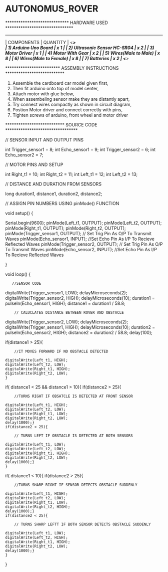 
# AUTONOMUS_ROVER



***************************** HARDWARE USED *******************************
   _______________________________________________________
   |  COMPONENTS                  |      QUANTITY        |
   <_____________________________________________________>   
   | 1) Arduino Uno Board         |        x 1           |
   | 2) Ultrasonic Sensor HC-SR04 |        x 2           |
   | 3) Motor Driver              |        x 1           |
   | 4) Motor With Gear           |        x 2           |
   | 5) Wires(Male to Male)       |        x 8           |
   | 6) Wires(Male to Female)     |        x 8           |
   | 7) Batteries                 |        x 2           |
   <_____________________________________________________>
   
 ************************* ASSEMBLY INSTRUCTIONS ***************************
 
 1) Assemble the cardboard car model given first,
 2) Then fit arduino onto top of model center,
 3) Attach motor with glue below,
 4) When assembeling sensor make they are distantly apart,
 5) Try connect wires compactly as shown in circuit diagram,
 6) Postion Motor driver and connect correctly with pins,
 7) Tighten screws of arduino, front wheel and motor driver
 
 ***************************  SOURCE CODE  *********************************
 
 
// SENSOR INPUT AND OUTPUT PINS

int Trigger_sensor1 = 8;
int Echo_sensor1    = 9;
int Trigger_sensor2 = 6;
int Echo_sensor2    = 7;

// MOTOR PINS AND SETUP

int Right_t1  = 10;
int Right_t2  = 11;
int Left_t1 = 12;
int Left_t2 = 13;

// DISTANCE AND DURATION FROM SENSORS

long duration1, distance1, duration2, distance2;

// ASSIGN PIN NUMBERS USING pinMode() FUNCTION

void setup() {
  
  Serial.begin(9600);
  pinMode(Left_t1, OUTPUT); 
  pinMode(Left_t2, OUTPUT);
  pinMode(Right_t1, OUTPUT);
  pinMode(Right_t2, OUTPUT);
  pinMode(Trigger_sensor1, OUTPUT); // Set Trig Pin As O/P To Transmit Waves
  pinMode(Echo_sensor1, INPUT); //Set Echo Pin As I/P To Recieve Reflected Waves
  pinMode(Trigger_sensor2, OUTPUT); // Set Trig Pin As O/P To Transmit Waves
  pinMode(Echo_sensor2, INPUT); //Set Echo Pin As I/P To Recieve Reflected Waves
  
}

void loop() {

       //SENSOR CODE 
  
  digitalWrite(Trigger_sensor1, LOW);
  delayMicroseconds(2);   
  digitalWrite(Trigger_sensor2, HIGH); 
  delayMicroseconds(10);
  duration1 = pulseIn(Echo_sensor1, HIGH); 
  distance1 = duration1 / 58.8;
  
        // CALUCLATES DISTANCE BETWEEN ROVER AND OBSTACLE
  
  digitalWrite(Trigger_sensor2, LOW);
  delayMicroseconds(2);
  digitalWrite(Trigger_sensor1, HIGH);
  delayMicroseconds(10);
  duration2 = pulseIn(Echo_sensor2, HIGH);
  distance2 = duration2 / 58.8; 
  delay(100);

if(distance1 > 25){

        //IT MOVES FORWARD IF NO OBSTACLE DETECTED
        
    digitalWrite(Left_t1, HIGH); 
    digitalWrite(Left_t2, LOW);
    digitalWrite(Right_t1, HIGH);                                
    digitalWrite(Right_t2, LOW);
    }
if( distance1 < 25 && distance1 > 10){
    if(distance2 > 25){
    
        //TURNS RIGHT IF OBSATCLE IS DETECTED AT FRONT SENSOR
        
    digitalWrite(Left_t1, HIGH); 
    digitalWrite(Left_t2, LOW);
    digitalWrite(Right_t1, LOW);                                
    digitalWrite(Right_t2, LOW);
    delay(1000);}
    if(distance2 < 25){
    
        // TURNS LEFT IF OBSTACLE IS DETECTED AT BOTH SENSORS
        
    digitalWrite(Left_t1, LOW); 
    digitalWrite(Left_t2, LOW);
    digitalWrite(Right_t1, HIGH);                                
    digitalWrite(Right_t2, LOW);
    delay(1000);}
    }
if( distance1 < 10){
    if(distance2 > 25){
    
        //TURNS SHARP RIGHT IF SENSOR DETECTS OBSTACLE SUDDENLY
        
    digitalWrite(Left_t1, HIGH); 
    digitalWrite(Left_t2, LOW);
    digitalWrite(Right_t1, LOW);                                
    digitalWrite(Right_t2, HIGH);
    delay(1000);}
    if(distance2 < 25){
    
        // TURNS SHARP LEFTT IF BOTH SENSOR DETECTS OBSTACLE SUDDENLY
    
    digitalWrite(Left_t1, LOW); 
    digitalWrite(Left_t2, HIGH);
    digitalWrite(Right_t1, HIGH);                                
    digitalWrite(Right_t2, LOW);
    delay(1000);}
    }  

}
